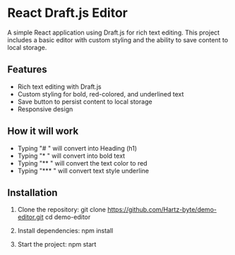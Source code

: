 # React Draft.js Editor

A simple React application using Draft.js for rich text editing. This project includes a basic editor with custom styling and the ability to save content to local storage.

## Features

- Rich text editing with Draft.js
- Custom styling for bold, red-colored, and underlined text
- Save button to persist content to local storage
- Responsive design

## How it will work

- Typing "# " will convert into Heading (h1)
- Typing "* " will convert into bold text
- Typing "** " will convert the text color to red
- Typing "*** " will convert text style underline


## Installation

1. Clone the repository:
git clone https://github.com/Hartz-byte/demo-editor.git
cd demo-editor

2. Install dependencies:
npm install

3. Start the project:
npm start

